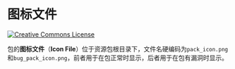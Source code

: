 # 图标文件

<a rel="license" href="http://creativecommons.org/licenses/by-nc-sa/4.0/"><img alt="Creative Commons License" style="border-width:0" src="https://mirrors.creativecommons.org/presskit/buttons/80x15/svg/by-nc-sa.svg" /></a>

包的**图标文件**（**Icon File**）位于资源包根目录下，文件名硬编码为`pack_icon.png`和`bug_pack_icon.png`，前者用于在包正常时显示，后者用于在包有漏洞时显示。
